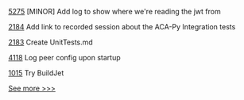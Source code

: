 
[5275](https://github.com/hyperledger/besu/pull/5275) [MINOR] Add log to show where we're reading the jwt from

[2184](https://github.com/hyperledger/aries-cloudagent-python/pull/2184) Add link to recorded session about the ACA-Py Integration tests

[2183](https://github.com/hyperledger/aries-cloudagent-python/pull/2183) Create UnitTests.md

[4118](https://github.com/hyperledger/fabric/pull/4118) Log peer config upon startup

[1015](https://github.com/hyperledger/fabric-samples/pull/1015) Try BuildJet


[See more >>>](https://start-here.hyperledger.org/pull-requests)
